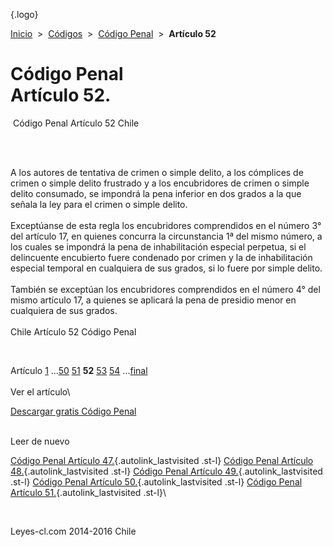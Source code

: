 <div class="wrapper">

[](/index.htm){.logo}
<div class="breadcrumbs">

[Inicio](/index.htm)  &gt;  [Códigos](/codigos.htm)  &gt;  [Código
Penal](/codigo_penal.htm "Código Penal")  &gt;  **Artículo 52**

</div>

<div class="middle">

<div class="container">

Código Penal\
Artículo 52.
=============

<div id="goser">

</div>

﻿
Código Penal Artículo 52 Chile

\
﻿
<div id="squareAds">

</div>

<div id="statya">

A los autores de tentativa de crimen o simple delito, a los cómplices de
crimen o simple delito frustrado y a los encubridores de crimen o simple
delito consumado, se impondrá la pena inferior en dos grados a la que
señala la ley para el crimen o simple delito.\
\
Exceptúanse de esta regla los encubridores comprendidos en el número 3°
del artículo 17, en quienes concurra la circunstancia 1ª del mismo
número, a los cuales se impondrá la pena de inhabilitación especial
perpetua, si el delincuente encubierto fuere condenado por crimen y la
de inhabilitación especial temporal en cualquiera de sus grados, si lo
fuere por simple delito.\
\
También se exceptúan los encubridores comprendidos en el número 4° del
mismo artículo 17, a quienes se aplicará la pena de presidio menor en
cualquiera de sus grados.\
\
Chile Artículo 52 Código Penal

</div>

﻿
<div id="ads1">

</div>

<div class="breadstat">

Artículo
[1](/codigo_penal/1.htm) ...[50](/codigo_penal/50.htm) [51](/codigo_penal/51.htm) **52** [53](/codigo_penal/53.htm) [54](/codigo_penal/54.htm) ...[final](/codigo_penal/final.htm) \
\
Ver el artículo\

</div>

[Descargar gratis Código
Penal](/codigo_penal/download.htm "Descargar gratis Código Penal") ﻿
<div style="clear: left">

</div>

\
Leer de nuevo

[Código Penal Artículo 47.](/codigo_penal/47.htm){.autolink_lastvisited
.st-l} [Código Penal Artículo
48.](/codigo_penal/48.htm){.autolink_lastvisited .st-l} [Código Penal
Artículo 49.](/codigo_penal/49.htm){.autolink_lastvisited .st-l} [Código
Penal Artículo 50.](/codigo_penal/50.htm){.autolink_lastvisited .st-l}
[Código Penal Artículo 51.](/codigo_penal/51.htm){.autolink_lastvisited
.st-l}\

</div>

﻿
<div id="LeftAds">

</div>

</div>

Leyes-cl.com 2014-2016 Chile

</div>
